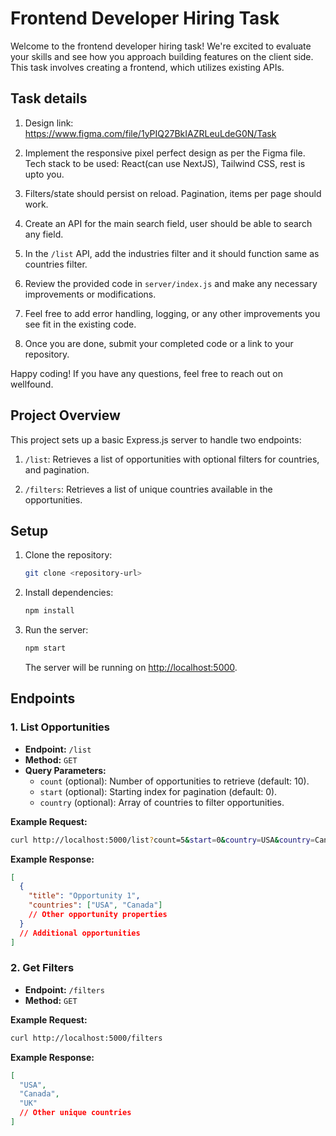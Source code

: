 # Frontend Developer Hiring Task

Welcome to the frontend developer hiring task! We're excited to evaluate your skills and see how you approach building features on the client side. This task involves creating a frontend, which utilizes existing APIs.

## Task details

1. Design link: https://www.figma.com/file/1yPIQ27BkIAZRLeuLdeG0N/Task

2. Implement the responsive pixel perfect design as per the Figma file. Tech stack to be used: React(can use NextJS), Tailwind CSS, rest is upto you.

3. Filters/state should persist on reload. Pagination, items per page should work.

5. Create an API for the main search field, user should be able to search any field.

6. In the `/list` API, add the industries filter and it should function same as countries filter. 

7. Review the provided code in `server/index.js` and make any necessary improvements or modifications.

8. Feel free to add error handling, logging, or any other improvements you see fit in the existing code.

9. Once you are done, submit your completed code or a link to your repository.

Happy coding! If you have any questions, feel free to reach out on wellfound.

## Project Overview

This project sets up a basic Express.js server to handle two endpoints:

1. `/list`: Retrieves a list of opportunities with optional filters for countries, and pagination.

2. `/filters`: Retrieves a list of unique countries available in the opportunities.

## Setup

1. Clone the repository:

   ```bash
   git clone <repository-url>
   ```

2. Install dependencies:

   ```bash
   npm install
   ```

3. Run the server:

   ```bash
   npm start
   ```

   The server will be running on [http://localhost:5000](http://localhost:5000).

## Endpoints

### 1. List Opportunities

- **Endpoint:** `/list`
- **Method:** `GET`
- **Query Parameters:**
  - `count` (optional): Number of opportunities to retrieve (default: 10).
  - `start` (optional): Starting index for pagination (default: 0).
  - `country` (optional): Array of countries to filter opportunities.

**Example Request:**

```bash
curl http://localhost:5000/list?count=5&start=0&country=USA&country=Canada
```

**Example Response:**

```json
[
  {
    "title": "Opportunity 1",
    "countries": ["USA", "Canada"]
    // Other opportunity properties
  }
  // Additional opportunities
]
```

### 2. Get Filters

- **Endpoint:** `/filters`
- **Method:** `GET`

**Example Request:**

```bash
curl http://localhost:5000/filters
```

**Example Response:**

```json
[
  "USA",
  "Canada",
  "UK"
  // Other unique countries
]
```
